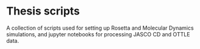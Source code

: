# Thesis scripts

A collection of scripts used for setting up Rosetta and Molecular Dynamics simulations, and jupyter notebooks for processing JASCO CD and OTTLE data.
